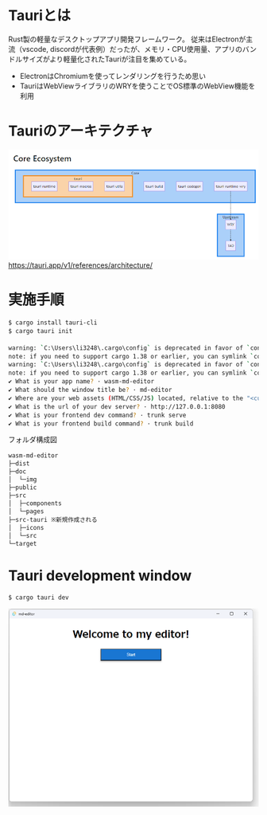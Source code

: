 # Tauriとは
Rust製の軽量なデスクトップアプリ開発フレームワーク。
従来はElectronが主流（vscode, discordが代表例）だったが、メモリ・CPU使用量、アプリのバンドルサイズがより軽量化されたTauriが注目を集めている。


- ElectronはChromiumを使ってレンダリングを行うため思い
- TauriはWebViewライブラリのWRYを使うことでOS標準のWebView機能を利用

# Tauriのアーキテクチャ
![a](./img/tauri-archi.png)
https://tauri.app/v1/references/architecture/

# 実施手順


````bash
$ cargo install tauri-cli
$ cargo tauri init

warning: `C:\Users\li3248\.cargo\config` is deprecated in favor of `config.toml`
note: if you need to support cargo 1.38 or earlier, you can symlink `config` to `config.toml`
warning: `C:\Users\li3248\.cargo\config` is deprecated in favor of `config.toml`
note: if you need to support cargo 1.38 or earlier, you can symlink `config` to `config.toml`
✔ What is your app name? · wasm-md-editor
✔ What should the window title be? · md-editor
✔ Where are your web assets (HTML/CSS/JS) located, relative to the "<current dir>/src-tauri/tauri.conf.json" file that will be created? · ../dist 
✔ What is the url of your dev server? · http://127.0.0.1:8080
✔ What is your frontend dev command? · trunk serve
✔ What is your frontend build command? · trunk build
````

フォルダ構成図
````
wasm-md-editor
├─dist
├─doc
│  └─img
├─public
├─src
│  ├─components
│  └─pages
├─src-tauri ※新規作成される
│  ├─icons
│  └─src
└─target
````

# Tauri development window

````bash
$ cargo tauri dev
````

![](./img/home.png)
